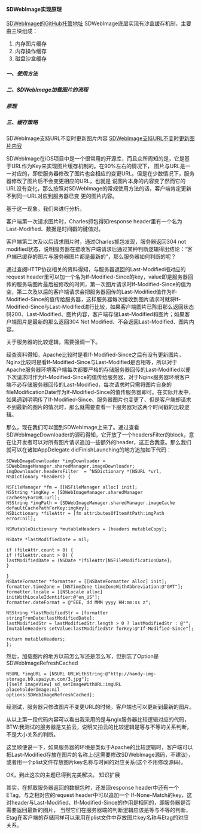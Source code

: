 #### SDWebImage实现原理

[SDWebImage的GitHub托管地址](https://github.com/rs/SDWebImage)
SDWebImage底层实现有沙盒缓存机制，主要由三块组成：
1. 内存图片缓存
2. 内存操作缓存
3. 磁盘沙盒缓存

##### 一、使用方法


##### 二、SDWebImage加载图片的流程

##### 原理


##### 三、缓存策略

SDWebImage支持URL不变时更新图片内容
[SDWebImage支持URL不变时更新图片内容](https://www.cnblogs.com/renshengruozhiruchujian/p/5886382.html)

SDWebImage在iOS项目中是一个很常用的开源库，而且众所周知的是，它是基于URL作为Key来实现图片缓存机制的。在90%左右的情况下，
图片与URL是一一对应的，即使服务器修改了图片也会相应的变更URL。但是在少数情况下，服务器修改了图片后不会变更相应的URL，也就是
说图片本身的内容变了然而它的URL没有变化，那么按照对SDWebImage的常规使用方法的话，客户端肯定更新不到同一URL对应到服务器已变
更的图片内容。

基于这一现象，我们来进行分析。

客户端第一次请求图片时，Charles抓包得知response header里有一个名为Last-Modified、数据是时间戳的键值对。

客户端第二次及以后请求图片时，通过Charles抓包发现，服务器返回304 not modified状态，说明服务器在接收客户端请求后通过某种判断逻辑得出结论：“客户端已缓存的图片与服务器图片都是最新的”，那么服务器如何判断的呢？

通过查阅HTTP协议相关的资料得知，与服务器返回的Last-Modified相对应的request header里可以加一个名为If-Modified-Since的key，value即是服务器回传的服务端图片最后被修改的时间，第一次图片请求时If-Modified-Since的值为空，第二次及以后的客户端请求会把服务器回传的Last-Modified值作为If-Modified-Since的值传给服务器，这样服务器每次接收到图片请求时就将If-Modified-Since与Last-Modified进行比较，如果客户端图片已陈旧那么返回状态码200、Last-Modified、图片内容，客户端存储Last-Modified和图片；如果客户端图片是最新的那么返回304 Not Modified、不会返回Last-Modified、图片内容。

关于服务器的比较逻辑，需要强调一下。

经查资料得知，Apache比较时是看If-Modified-Since之后有没有更新图片，Nginx比较时是看If-Modified-Since与Last-Modified是否相等，所以对于Apache服务器环境客户端每次都要严格的存储服务器回传的Last-Modified以便下次请求时作为If-Modified-Since的值传给服务器，对于Nginx服务器环境客户端不必存储服务器回传的Last-Modified，每次请求时只需将图片自身的fileModificationDate作为If-Modified-Since的值传服务器即可。在实际开发中，如果遇到明明传了If-Modified-Since、服务器图片也变更了、但是客户端却请求不到最新的图片的情况时，那么就需要查看一下服务器对这两个时间戳的比较逻辑。

那么，现在我们可以回到SDWebImage上来了。通过查看SDWebImageDownloader的源码得知，它开放了一个headersFilter的block，意在让开发者可以对所有图片请求追加一些额外的header，这正合我意。那么我们就可以在诸如AppDelegate didFinishLaunching的地方追加如下代码：
```
SDWebImageDownloader *imgDownloader = SDWebImageManager.sharedManager.imageDownloader;
imgDownloader.headersFilter  = ^NSDictionary *(NSURL *url, NSDictionary *headers) {

NSFileManager *fm = [[NSFileManager alloc] init];
NSString *imgKey = [SDWebImageManager.sharedManager cacheKeyForURL:url];
NSString *imgPath = [SDWebImageManager.sharedManager.imageCache defaultCachePathForKey:imgKey];
NSDictionary *fileAttr = [fm attributesOfItemAtPath:imgPath error:nil];

NSMutableDictionary *mutableHeaders = [headers mutableCopy];

NSDate *lastModifiedDate = nil;

if (fileAttr.count > 0) {
if (fileAttr.count > 0) {
lastModifiedDate = (NSDate *)fileAttr[NSFileModificationDate];
}

}
NSDateFormatter *formatter = [[NSDateFormatter alloc] init];
formatter.timeZone = [NSTimeZone timeZoneWithAbbreviation:@"GMT"];
formatter.locale = [[NSLocale alloc] initWithLocaleIdentifier:@"en_US"];
formatter.dateFormat = @"EEE, dd MMM yyyy HH:mm:ss z";

NSString *lastModifiedStr = [formatter stringFromDate:lastModifiedDate];
lastModifiedStr = lastModifiedStr.length > 0 ? lastModifiedStr : @"";
[mutableHeaders setValue:lastModifiedStr forKey:@"If-Modified-Since"];

return mutableHeaders;
};
```
然后，加载图片的地方以前怎么写还是怎么写，但别忘了Option是SDWebImageRefreshCached
```
NSURL *imgURL = [NSURL URLWithString:@"http://handy-img-storage.b0.upaiyun.com/3.jpg"];
[[self imageView] sd_setImageWithURL:imgURL
placeholderImage:nil
options:SDWebImageRefreshCached];
```
经测试，服务器只修改图片不变更URL的时候，客户端也可以更新到最新的图片。

从以上第一段代码内容可以看出我采用的是与ngix服务器比较逻辑对应的代码，BTW:我测试的服务器是又拍云，说明又拍云的比较逻辑是等与不等的关系判断，不是大小关系的判断。

这里顺便说一下，如果服务器的环境是类似于Apache的比较逻辑时，客户端可以把Last-Modified存放在图片的名称上(这需要修改SDWebImage源码，不建议)，或者用一个plist文件存放图片key名称与时间的对应关系(这个不用修改源码)。

OK，到此这次的主题已得到完美解决。
知识扩展

其实，在抓取服务器返回的数据包时，还发现response header中还有一个ETag，与之相对应的request header中可以追加一个
If-None-Match的key，这对header与Last-Modified、If-Modified-Since的作用是相同的，即服务器是否需要返回最新的图片，
当然它们在服务器端的判断逻辑应该是等与不等的判断，Etag在客户端的存储同样可以采用在plist文件中存放图片key名称与Etag的对应
关系。



